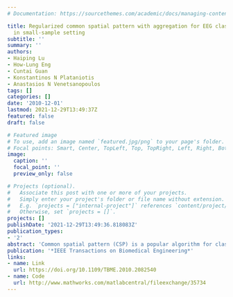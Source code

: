 ```yaml
---
# Documentation: https://sourcethemes.com/academic/docs/managing-content/

title: Regularized common spatial pattern with aggregation for EEG classification
  in small-sample setting
subtitle: ''
summary: ''
authors:
- Haiping Lu
- How-Lung Eng
- Cuntai Guan
- Konstantinos N Plataniotis
- Anastasios N Venetsanopoulos
tags: []
categories: []
date: '2010-12-01'
lastmod: 2021-12-29T13:49:37Z
featured: false
draft: false

# Featured image
# To use, add an image named `featured.jpg/png` to your page's folder.
# Focal points: Smart, Center, TopLeft, Top, TopRight, Left, Right, BottomLeft, Bottom, BottomRight.
image:
  caption: ''
  focal_point: ''
  preview_only: false

# Projects (optional).
#   Associate this post with one or more of your projects.
#   Simply enter your project's folder or file name without extension.
#   E.g. `projects = ["internal-project"]` references `content/project/deep-learning/index.md`.
#   Otherwise, set `projects = []`.
projects: []
publishDate: '2021-12-29T13:49:36.818083Z'
publication_types:
- '2'
abstract: 'Common spatial pattern (CSP) is a popular algorithm for classifying electroencephalogram (EEG) signals in the context of brain-computer interfaces (BCIs). This paper presents a regularization and aggregation technique for CSP in a small-sample setting (SSS). Conventional CSP is based on a sample-based covariance-matrix estimation. Hence, its performance in EEG classification deteriorates if the number of training samples is small. To address this concern, a regularized CSP (R-CSP) algorithm is proposed, where the covariance-matrix estimation is regularized by two parameters to lower the estimation variance while reducing the estimation bias. To tackle the problem of regularization parameter determination, R-CSP with aggregation (R-CSP-A) is further proposed, where a number of R-CSPs are aggregated to give an ensemble-based solution. The proposed algorithm is evaluated on data set IVa of BCI Competition III against four other competing algorithms. Experiments show that R-CSP-A significantly outperforms the other methods in average classification performance in three sets of experiments across various testing scenarios, with particular superiority in SSS.'
publication: '*IEEE Transactions on Biomedical Engineering*'
links:
- name: Link
  url: https://doi.org/10.1109/TBME.2010.2082540
- name: Code
  url: http://www.mathworks.com/matlabcentral/fileexchange/35734
---
```

